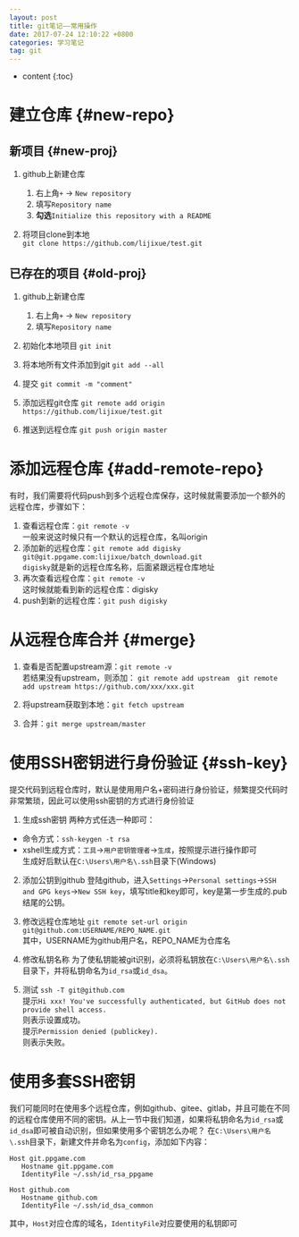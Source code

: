 ```yaml
---
layout: post
title: git笔记——常用操作
date: 2017-07-24 12:10:22 +0800
categories: 学习笔记
tag: git
---
```


* content
{:toc}


# 建立仓库 {#new-repo}
## 新项目 {#new-proj}
1. github上新建仓库
	1. 右上角`+` -> `New repository`
	2. 填写`Repository name`
	3. **勾选**`Initialize this repository with a README`

2. 将项目clone到本地<br>
`git clone https://github.com/lijixue/test.git`

## 已存在的项目 {#old-proj}
1. github上新建仓库
	1. 右上角`+` -> `New repository`
	2. 填写`Repository name`

2. 初始化本地项目
`git init`

3. 将本地所有文件添加到git
`git add --all`

4. 提交
`git commit -m "comment"`

5. 添加远程git仓库
`git remote add origin https://github.com/lijixue/test.git`

6. 推送到远程仓库
`git push origin master`

# 添加远程仓库 {#add-remote-repo}
有时，我们需要将代码push到多个远程仓库保存，这时候就需要添加一个额外的远程仓库，步骤如下：
1. 查看远程仓库：`git remote -v`
<br>一般来说这时候只有一个默认的远程仓库，名叫origin
2. 添加新的远程仓库：`git remote add digisky git@git.ppgame.com:lijixue/batch_download.git`
<br>`digisky`就是新的远程仓库名称，后面紧跟远程仓库地址
3. 再次查看远程仓库：`git remote -v`
<br>这时候就能看到新的远程仓库：digisky
4. push到新的远程仓库：`git push digisky`

# 从远程仓库合并 {#merge}
1. 查看是否配置upstream源：`git remote -v`<br>
若结果没有upstream，则添加：
```git remote add upstream  git remote add upstream https://github.com/xxx/xxx.git```

2. 将upstream获取到本地：`git fetch upstream`
3. 合并：`git merge upstream/master`

# 使用SSH密钥进行身份验证 {#ssh-key}
提交代码到远程仓库时，默认是使用用户名+密码进行身份验证，频繁提交代码时非常繁琐，因此可以使用ssh密钥的方式进行身份验证
1. 生成ssh密钥
两种方式任选一种即可：
* 命令方式：`ssh-keygen -t rsa`
* xshell生成方式：`工具`->`用户密钥管理者`->`生成`，按照提示进行操作即可<br>
生成好后默认在`C:\Users\用户名\.ssh`目录下(Windows)

2. 添加公钥到github
登陆github，进入`Settings`->`Personal settings`->`SSH and GPG keys`->`New SSH key`，填写title和key即可，key是第一步生成的.pub结尾的公钥。

3. 修改远程仓库地址
`git remote set-url origin git@github.com:USERNAME/REPO_NAME.git`<br>
其中，USERNAME为github用户名，REPO_NAME为仓库名

4. 修改私钥名称
为了使私钥能被git识别，必须将私钥放在`C:\Users\用户名\.ssh`目录下，并将私钥命名为`id_rsa`或`id_dsa`。

5. 测试
`ssh -T git@github.com`<br>
提示`Hi xxx! You've successfully authenticated, but GitHub does not provide shell access.`<br>
则表示设置成功。<br>
提示`Permission denied (publickey).`<br>
则表示失败。

# 使用多套SSH密钥
我们可能同时在使用多个远程仓库，例如github、gitee、gitlab，并且可能在不同的远程仓库使用不同的密钥。从上一节中我们知道，如果将私钥命名为`id_rsa`或`id_dsa`即可被自动识别，但如果使用多个密钥怎么办呢？
在`C:\Users\用户名\.ssh`目录下，新建文件并命名为`config`，添加如下内容：

```
Host git.ppgame.com  
   Hostname git.ppgame.com
   IdentityFile ~/.ssh/id_rsa_ppgame

Host github.com
   Hostname github.com
   IdentityFile ~/.ssh/id_dsa_common
```
其中，`Host`对应仓库的域名，`IdentityFile`对应要使用的私钥即可